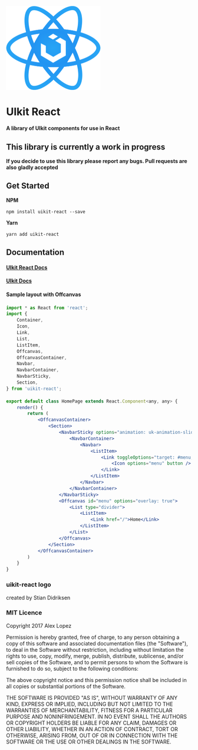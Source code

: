 <img src="/images/uikit-react.svg" width="256"/>

# UIkit React
**A library of UIkit components for use in React**

## This library is currently a work in progress
**If you decide to use this library please report any bugs. Pull requests are also gladly accepted**

## Get Started
**NPM**
```
npm install uikit-react --save
```
**Yarn**
```
yarn add uikit-react
```

## Documentation
#### [UIkit React Docs](https://vacarsu.github.io/uikit-react)
#### [UIkit Docs](https://getuikit.com/docs/introduction)

#### Sample layout with Offcanvas
```jsx
import * as React from 'react';
import { 
    Container,
    Icon,
    Link,
    List,
    ListItem,
    Offcanvas,
    OffcanvasContainer,
    Navbar,
    NavbarContainer,
    NavbarSticky,
    Section,
} from 'uikit-react';

export default class HomePage extends React.Component<any, any> {
    render() {
        return (
            <OffcanvasContainer>
                <Section>
                    <NavbarSticky options="animation: uk-animation-slide-top; cls-inactive: uk-navbar-transparent uk-light; top: 556;">
                        <NavbarContainer>
                            <Navbar>
                                <ListItem>
                                    <Link toggleOptions="target: #menu;" href="#">
                                        <Icon options="menu" button />
                                    </Link>
                                </ListItem>
                            </Navbar>
                        </NavbarContainer>
                    </NavbarSticky>
                    <Offcanvas id="menu" options="overlay: true">
                        <List type="divider">
                            <ListItem>
                                <Link href="/">Home</Link>
                            </ListItem>
                        </List>
                    </Offcanvas>
                </Section>
            </OffcanvasContainer>
        )
    }
}
```


### uikit-react logo
created by Stian Didriksen

### MIT Licence
Copyright 2017 Alex Lopez

Permission is hereby granted, free of charge, to any person obtaining a copy of this software and associated documentation files (the "Software"), to deal in the Software without restriction, including without limitation the rights to use, copy, modify, merge, publish, distribute, sublicense, and/or sell copies of the Software, and to permit persons to whom the Software is furnished to do so, subject to the following conditions:

The above copyright notice and this permission notice shall be included in all copies or substantial portions of the Software.

THE SOFTWARE IS PROVIDED "AS IS", WITHOUT WARRANTY OF ANY KIND, EXPRESS OR IMPLIED, INCLUDING BUT NOT LIMITED TO THE WARRANTIES OF MERCHANTABILITY, FITNESS FOR A PARTICULAR PURPOSE AND NONINFRINGEMENT. IN NO EVENT SHALL THE AUTHORS OR COPYRIGHT HOLDERS BE LIABLE FOR ANY CLAIM, DAMAGES OR OTHER LIABILITY, WHETHER IN AN ACTION OF CONTRACT, TORT OR OTHERWISE, ARISING FROM, OUT OF OR IN CONNECTION WITH THE SOFTWARE OR THE USE OR OTHER DEALINGS IN THE SOFTWARE.